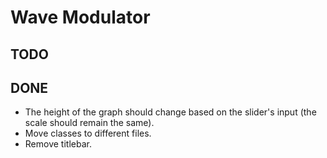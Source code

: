 # Wave Modulator

## TODO

## DONE

- The height of the graph should change based on the slider's input (the scale should remain the same).
- Move classes to different files.
- Remove titlebar.

